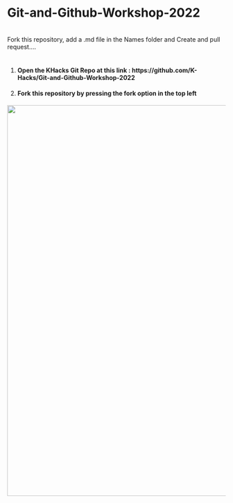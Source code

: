 # Git-and-Github-Workshop-2022

<br>
Fork this repository, add a .md file in the Names folder and Create and pull request....
<br>
<br>


1. <h4>Open the KHacks Git Repo at this link : https://github.com/K-Hacks/Git-and-Github-Workshop-2022</h4>
2. <h4>Fork this repository by pressing the fork option in the top left</h4>

<img src="https://user-images.githubusercontent.com/81253316/154668901-c80bbbdc-c8b9-420e-9708-8b247900a3fb.png" width="900">
<br>
